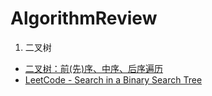 # AlgorithmReview

1. 二叉树
* [二叉树：前(先)序、中序、后序遍历](https://github.com/Andy1994/AlgorithmReview/blob/master/%E4%BA%8C%E5%8F%89%E6%A0%91/%E4%BA%8C%E5%8F%89%E6%A0%91%EF%BC%9A%E5%89%8D(%E5%85%88)%E5%BA%8F%E3%80%81%E4%B8%AD%E5%BA%8F%E3%80%81%E5%90%8E%E5%BA%8F%E9%81%8D%E5%8E%86.md)
* [LeetCode - Search in a Binary Search Tree](https://github.com/Andy1994/AlgorithmReview/blob/master/%E4%BA%8C%E5%8F%89%E6%A0%91/LeetCode%20-%20Search%20in%20a%20Binary%20Search%20Tree.md)
